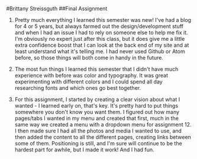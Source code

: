 #Brittany Streissguth
##Final Assignment

1. Pretty much everything I learned this semester was new! I've had a blog for 4 or 5 years, but always farmed out the design/development stuff and when I had an issue I had to rely on someone else to help me fix it. I'm obviously no expert just after this class, but it does give me a little extra confidence boost that I can look at the back end of my site and at least understand what it's telling me. I had never used Github or Atom before, so those things will both come in handy in the future.

2. The most fun things I learned this semester that I didn't have much experience with before was color and typography. It was great experimenting with different colors and I could spend all day researching fonts and which ones go best together.

3. For this assignment, I started by creating a clear vision about what I wanted - I learned early on, that's key. It's pretty hard to put things somewhere you don't know you want them.
I figured out how many pages/tabs I wanted in my menu and created that first, much in the same way we created a menu with a dropdown menu for assignment 12. I then made sure I had all the photos and media I wanted to use, and then added the content to all the different pages, creating links between some of them. Positioning is still, and I'm sure will continue to be the hardest part for awhile, but I made it work! And I had fun.
